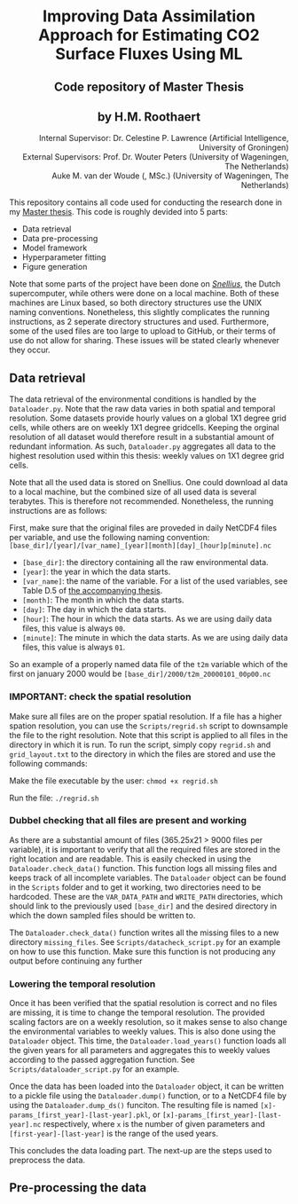 # <center> Improving Data Assimilation Approach for Estimating CO2 Surface Fluxes Using ML </center>
## <center> Code repository of Master Thesis </center>
## <center> by H.M. Roothaert </center>

<div style="text-align: right"> Internal Supervisor: Dr. Celestine P. Lawrence (Artificial Intelligence, University of Groningen) <br>
External Supervisors: Prof. Dr. Wouter Peters (University of Wageningen, The Netherlands) <br>
Auke M. van der Woude (, MSc.) (University of Wageningen, The Netherlands) </div>

This repository contains all code used for conducting the research done in my [Master thesis](https://fse.studenttheses.ub.rug.nl/id/eprint/28972). This code is roughly devided into 5 parts:
- Data retrieval
- Data pre-processing
- Model framework
- Hyperparameter fitting
- Figure generation

Note that some parts of the project have been done on [<i>Snellius</i>](https://www.surf.nl/en/dutch-national-supercomputer-snellius), the Dutch supercomputer, while others were done on a local machine. Both of these machines are Linux based, so both directory structures use the UNIX naming conventions. Nonetheless, this slightly complicates the running instructions, as 2 seperate directory structures and used. Furthermore, some of the used files are too large to upload to GitHub, or their terms of use do not allow for sharing. These issues will be stated clearly whenever they occur.

## Data retrieval

The data retrieval of the environmental conditions is handled by the `Dataloader.py`. Note that the raw data varies in both spatial and temporal resolution. Some datasets provide hourly values on a global 1X1 degree grid cells, while others are on weekly 1X1 degree gridcells. Keeping the orginal resolution of all dataset would therefore result in a substantial amount of redundant information. As such, `Dataloader.py` aggregates all data to the highest resolution used within this thesis: weekly values on 1X1 degree grid cells. 

Note that all the used data is stored on Snellius. One could download al data to a local machine, but the combined size of all used data is several terabytes. This is therefore not recommended. Nonetheless, the running instructions are as follows:

First, make sure that the original files are proveded in daily NetCDF4 files per variable, and use the following naming convention:
`[base_dir]/[year]/[var_name]_[year][month][day]_[hour]p[minute].nc`

- `[base_dir]`: the directory containing all the raw environmental data. 
- `[year]`: the year in which the data starts. 
- `[var_name]`: the name of the variable. For a list of the used variables, see Table D.5 of [the accompanying thesis](https://fse.studenttheses.ub.rug.nl/id/eprint/28972).
- `[month]`: The month in which the data starts.
- `[day]`: The day in which the data starts.
- `[hour]`: The hour in which the data starts. As we are using daily data files, this value is always `00`.
- `[minute]`: The minute in which the data starts. As we are using daily data files, this value is always `01`.

So an example of a properly named data file of the `t2m` variable which of the first on january 2000 would be `[base_dir]/2000/t2m_20000101_00p00.nc`

### IMPORTANT: check the spatial resolution
Make sure all files are on the proper spatial resolution. If a file has a higher spation resolution, you can use the `Scripts/regrid.sh` script to downsample the file to the right resolution. Note that this script is applied to all files in the directory in which it is run. 
To run the script, simply copy `regrid.sh` and `grid_layout.txt` to the directory in which the files are stored and use the following commands:

Make the file executable by the user:
`chmod +x regrid.sh`

Run the file:
`./regrid.sh`

### Dubbel checking that all files are present and working

As there are a substantial amount of files (365.25x21 > 9000 files per variable), it is important to verify that all the required files are stored in the right location and are readable. 
This is easily checked in using the `Dataloader.check_data()` function. This function logs all missing files and keeps track of all incomplete variables. 
The `Dataloader` object can be found in the `Scripts` folder and to get it working, two directories need to be hardcoded. 
These are the `VAR_DATA_PATH` and `WRITE_PATH` directories, which should link to the previously used `[base_dir]` and the desired directory in which the down sampled files should be written to.

The `Dataloader.check_data()` function writes all the missing files to a new directory `missing_files`. 
See `Scripts/datacheck_script.py` for an example on how to use this function. 
Make sure this function is not producing any output before continuing any further

### Lowering the temporal resolution

Once it has been verified that the spatial resolution is correct and no files are missing, it is time to change the temporal resolution. 
The provided scaling factors are on a weekly resolution, so it makes sense to also change the environmental variables to weekly values. 
This is also done using the `Dataloader` object. This time, the `Dataloader.load_years()` function loads all the given years for all parameters and aggregates this to weekly values according to the passed aggregation function. 
See `Scripts/dataloader_script.py` for an example.

Once the data has been loaded into the `Dataloader` object, it can be written to a pickle file using the `Dataloader.dump()` function, or to a NetCDF4 file by using the `Dataloader.dump_ds()` funciton.
The resulting file is named `[x]-params_[first_year]-[last-year].pkl`, or `[x]-params_[first_year]-[last-year].nc` respectively, where `x` is the number of given parameters and `[first-year]-[last-year]` is the range of the used years.

This concludes the data loading part. The next-up are the steps used to preprocess the data.

## Pre-processing the data